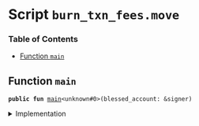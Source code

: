 
<a name="SCRIPT"></a>

# Script `burn_txn_fees.move`

### Table of Contents

-  [Function `main`](#SCRIPT_main)



<a name="SCRIPT_main"></a>

## Function `main`



<pre><code><b>public</b> <b>fun</b> <a href="#SCRIPT_main">main</a>&lt;unknown#0&gt;(blessed_account: &signer)
</code></pre>



<details>
<summary>Implementation</summary>


<pre><code><b>fun</b> <a href="#SCRIPT_main">main</a>&lt;CoinType&gt;(blessed_account: &signer) {
    <a href="../../modules/doc/transaction_fee.md#0x0_TransactionFee_preburn_fees">TransactionFee::preburn_fees</a>&lt;CoinType&gt;(blessed_account);
    <b>if</b> (<a href="../../modules/doc/transaction_fee.md#0x0_TransactionFee_is_lbr">TransactionFee::is_lbr</a>&lt;CoinType&gt;()) {
        <b>let</b> coin1_burn_cap = <a href="../../modules/doc/libra.md#0x0_Libra_remove_burn_capability">Libra::remove_burn_capability</a>&lt;<a href="../../modules/doc/coin1.md#0x0_Coin1">Coin1</a>&gt;(blessed_account);
        <b>let</b> coin2_burn_cap = <a href="../../modules/doc/libra.md#0x0_Libra_remove_burn_capability">Libra::remove_burn_capability</a>&lt;<a href="../../modules/doc/coin2.md#0x0_Coin2">Coin2</a>&gt;(blessed_account);
        <a href="../../modules/doc/transaction_fee.md#0x0_TransactionFee_burn_fees">TransactionFee::burn_fees</a>(blessed_account, &coin1_burn_cap);
        <a href="../../modules/doc/transaction_fee.md#0x0_TransactionFee_burn_fees">TransactionFee::burn_fees</a>(blessed_account, &coin2_burn_cap);
        <a href="../../modules/doc/libra.md#0x0_Libra_publish_burn_capability">Libra::publish_burn_capability</a>(blessed_account, coin1_burn_cap);
        <a href="../../modules/doc/libra.md#0x0_Libra_publish_burn_capability">Libra::publish_burn_capability</a>(blessed_account, coin2_burn_cap);
    } <b>else</b> {
        <b>let</b> burn_cap = <a href="../../modules/doc/libra.md#0x0_Libra_remove_burn_capability">Libra::remove_burn_capability</a>&lt;CoinType&gt;(blessed_account);
        <a href="../../modules/doc/transaction_fee.md#0x0_TransactionFee_burn_fees">TransactionFee::burn_fees</a>(blessed_account, &burn_cap);
        <a href="../../modules/doc/libra.md#0x0_Libra_publish_burn_capability">Libra::publish_burn_capability</a>(blessed_account, burn_cap);
    }
}
</code></pre>



</details>
